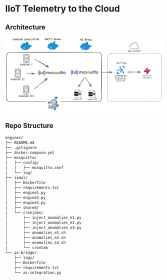 # IIoT Telemetry to the Cloud

## Architecture

![BASE ARCHITECTURE](base-arch.png)

## Repo Structure

```
engines/
├── README.md
├── .gitignore
├── docker-compose.yml
├── mosquitto/
│   ├── config/
│   │   ├── mosquitto.conf
│   └── log/
├── simul/
│   ├── Dockerfile
│   ├── requirements.txt
│   ├── engine1.py
│   ├── engine2.py
│   ├── engine3.py
│   ├── shared/
│   └── cronjobs/
│       ├── inject_anomalies_e1.py
│       ├── inject_anomalies_e2.py
│       ├── inject_anomalies_e3.py
│       ├── anomalies_e1.sh
│       ├── anomalies_e2.sh
│       ├── anomalies_e3.sh
│       └── crontab
└── az-bridge/
    ├── logs/
    ├── Dockerfile
    ├── requirements.txt
    └── az-integration.py
```
